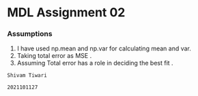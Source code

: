


# MDL Assignment 02


### Assumptions 

1. I have  used np.mean and np.var for calculating mean and var.
2. Taking total error as MSE .
3. Assuming Total error has a role in deciding the best fit .



`Shivam Tiwari`

`2021101127`


